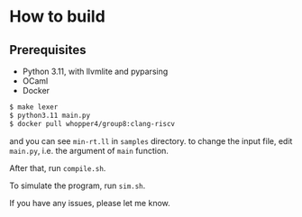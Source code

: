 # How to build

## Prerequisites
- Python 3.11, with llvmlite and pyparsing
- OCaml
- Docker


```zsh
$ make lexer
$ python3.11 main.py
$ docker pull whopper4/group8:clang-riscv
```
and you can see `min-rt.ll` in `samples` directory.
to change the input file, edit `main.py`, i.e. the argument of `main` function.

After that, run `compile.sh`.

To simulate the program, run `sim.sh`.

If you have any issues, please let me know.